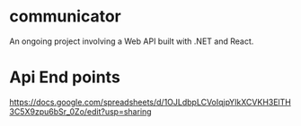 # communicator

An ongoing project involving a Web API built with .NET and React.

# Api End points

https://docs.google.com/spreadsheets/d/1OJLdbpLCVoIqjpYIkXCVKH3ElTH3C5X9zpu6bSr_0Zo/edit?usp=sharing
